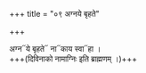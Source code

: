 +++
title = "०९ अग्नये बृहते"

+++

अग्न᳓ये बृहते᳓ ना᳓काय स्वा᳓हा ।  
+++(दिविनाको नामाग्निः इति ब्राह्मणम् ।)+++
